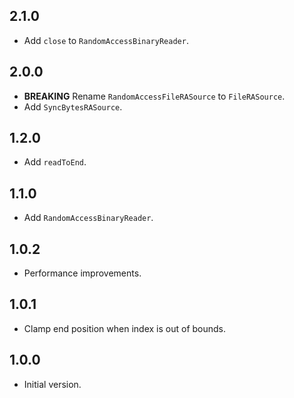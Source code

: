 ## 2.1.0

- Add `close` to `RandomAccessBinaryReader`.

## 2.0.0

- **BREAKING** Rename `RandomAccessFileRASource` to `FileRASource`.
- Add `SyncBytesRASource`.

## 1.2.0

- Add `readToEnd`.

## 1.1.0

- Add `RandomAccessBinaryReader`.

## 1.0.2

- Performance improvements.

## 1.0.1

- Clamp end position when index is out of bounds.

## 1.0.0

- Initial version.
